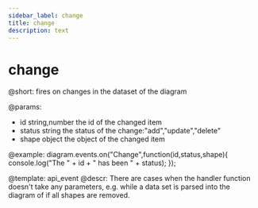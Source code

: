```yaml
---
sidebar_label: change
title: change
description: text
---
```


# change

@short: fires on changes in the dataset of the diagram
    
@params:
* id    		string,number		the id of the changed item
* status 		string				the status of the change:"add","update","delete"
* shape			object				the object of the changed item

@example:
diagram.events.on("Change",function(id,status,shape){
	console.log("The " + id + " has been " + status);
});

@template: api_event
@descr:
There are cases when the handler function doesn't take any parameters, e.g. while a data set is parsed into the diagram of if all shapes are removed.